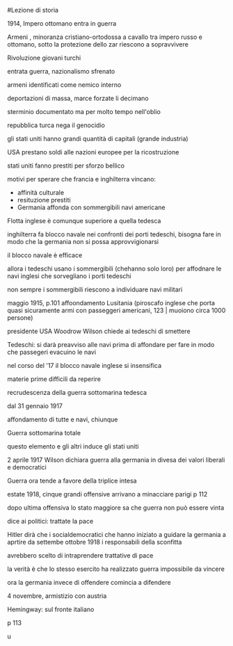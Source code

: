 #Lezione di storia

1914, Impero ottomano entra in guerra

Armeni , minoranza cristiano-ortodossa a cavallo tra impero russo e ottomano, sotto la protezione dello zar riescono a sopravvivere


Rivoluzione giovani turchi

entrata guerra, nazionalismo sfrenato

armeni identificati come nemico interno

deportazioni di massa, marce forzate li decimano


sterminio documentato ma per molto tempo nell'oblio

repubblica turca nega il genocidio

gli stati uniti hanno grandi quantità di capitali  (grande industria)


USA prestano soldi alle nazioni europee per la ricostruzione

stati uniti fanno prestiti per sforzo bellico

motivi per sperare che francia e inghilterra vincano:
* affinità culturale
* resituzione prestiti
* Germania affonda con sommergibili navi americane

Flotta inglese è comunque superiore a quella tedesca

inghilterra fa blocco navale nei confronti dei porti tedeschi, bisogna fare in modo che la germania non si possa approvvigionarsi

il blocco navale è efficace

allora i tedeschi usano i sommergibili (chehanno solo loro) per affodnare le navi inglesi che sorvegliano i porti tedeschi

non sempre i sommergibili riescono a individuare navi militari

maggio 1915, p.101 affoondamento Lusitania (piroscafo inglese che porta quasi sicuramente armi con passeggeri americani, 123 | muoiono circa 1000 persone)

presidente USA Woodrow Wilson chiede ai tedeschi di smettere

Tedeschi: si darà preavviso alle navi prima di affondare per fare in modo che passegeri evacuino le navi


nel corso del '17 il blocco navale inglese si insensifica

materie prime difficili da reperire

recrudescenza della guerra sottomarina tedesca

dal 31 gennaio 1917

affondamento di tutte e navi, chiunque 

Guerra sottomarina totale

questo elemento e gli altri induce gli stati uniti

2 aprile 1917 Wilson dichiara guerra alla germania in divesa dei valori liberali e democratici

Guerra ora tende a favore della triplice intesa


estate 1918, cinque grandi offensive arrivano a minacciare parigi p 112

dopo ultima offensiva lo stato maggiore sa che guerra non può essere vinta


dice ai politici: trattate la pace

Hitler dirà che i socialdemocratici che hanno iniziato a guidare la germania a aprtire da settembe ottobre 1918 i responsabili della sconfitta

avrebbero scelto di intraprendere trattative di pace

la verità è che lo stesso esercito ha realizzato guerra impossibile da vincere


ora la germania invece di offendere comincia a difendere

4 novembre, armistizio con austria

Hemingway: sul fronte italiano


p 113

u
<!--stackedit_data:
eyJoaXN0b3J5IjpbMTM2MDY0NTQwMiwtMTg3MzkzMDA3NV19
-->